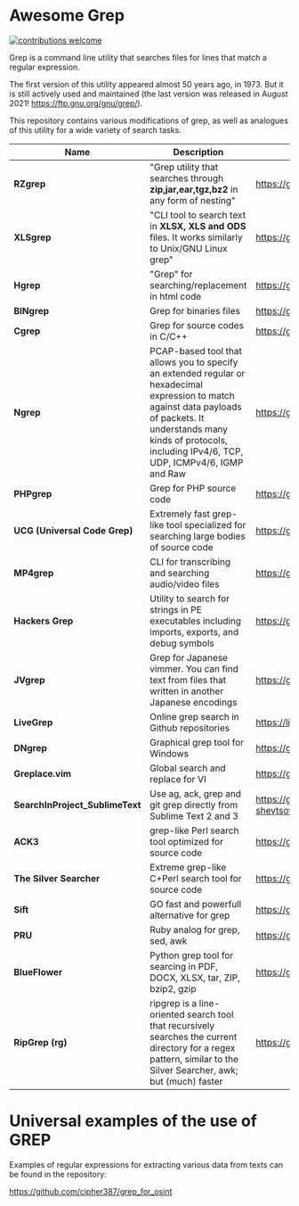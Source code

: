 <h1>Awesome Grep</h1>

[![contributions welcome](https://img.shields.io/badge/contributions-welcome-brightgreen.svg?style=flat)](https://github.com/dwyl/esta/issues)
    <p align="center">

Grep is a command line utility that searches files for lines that match a regular expression. 

The first version of this utility appeared almost 50 years ago, in 1973. But it is still actively used and maintained (the last version was released in August 2021! https://ftp.gnu.org/gnu/grep/).

This repository contains various modifications of grep, as well as analogues of this utility for a wide variety of search tasks.



| Name             | Description             | Link.       | 
|------------------|-------------------------|-------------|
| <b>RZgrep</b>  | "Grep utility that searches through <b>zip,jar,ear,tgz,bz2</b> in any form of nesting" |  https://github.com/MoserMichael/rzgrep | 
| <b>XLSgrep</b>  | "CLI tool to search text in <b>XLSX, XLS and ODS</b> files. It works similarly to Unix/GNU Linux grep" | https://github.com/zazuum/xlsxgrep |
| <b>Hgrep</b>  | "Grep" for searching/replacement in html code | https://github.com/TUVIMEN/hgrep |
| <b>BINgrep</b>  | Grep for binaries files | https://github.com/m4b/bingrep |
| <b>Cgrep</b>  | Grep for source codes in C/C++ | https://github.com/awgn/cgrep|
| <b>Ngrep</b>  | PCAP-based tool that allows you to specify an extended regular or hexadecimal expression to match against data payloads of packets. It understands many kinds of protocols, including IPv4/6, TCP, UDP, ICMPv4/6, IGMP and Raw | https://github.com/jpr5/ngrep|
| <b>PHPgrep</b>  | Grep for PHP source code | https://github.com/quasilyte/phpgrep|
| <b>UCG (Universal Code Grep)</b> | Extremely fast grep-like tool specialized for searching large bodies of source code | https://github.com/gvansickle/ucg |
| <b>MP4grep</b>  | CLI for transcribing and searching audio/video files | https://github.com/o-oconnell/mp4grep|
| <b>Hackers Grep</b>  | Utility to search for strings in PE executables including imports, exports, and debug symbols | https://github.com/codypierce/hackers-grep |
| <b>JVgrep</b> | Grep for Japanese vimmer. You can find text from files that written in another Japanese encodings | https://github.com/mattn/jvgrep |
| <b>LiveGrep</b>  | Online grep search in Github repositories | https://livegrep.com/ | 
| <b>DNgrep</b>  | Graphical grep tool for Windows | https://github.com/dnGrep/dnGrep|
| <b>Greplace.vim</b>  | Global search and replace for VI|https://github.com/skwp/greplace.vim|
| <b>SearchInProject_SublimeText</b>  | Use ag, ack, grep and git grep directly from Sublime Text 2 and 3 | https://github.com/leonid-shevtsov/SearchInProject_SublimeText |
| <b>ACK3</b>  | grep-like Perl search tool optimized for source code | https://github.com/beyondgrep/ack3|
| <b>The Silver Searcher</b>  | Extreme grep-like C+Perl search tool for source code | https://github.com/ggreer/the_silver_searcher|
| <b>Sift</b>  | GO fast and powerfull alternative for grep | https://github.com/svent/sift |
| <b>PRU</b>  | Ruby analog for grep, sed, awk | https://github.com/grosser/pru|
| <b>BlueFlower</b> | Python grep tool for searcing in PDF, DOCX, XLSX, tar, ZIP, bzip2, gzip |https://github.com/veorq/blueflower |
| <b>RipGrep (rg)</b> | ripgrep is a line-oriented search tool that recursively searches the current directory for a regex pattern, similar to the Silver Searcher, awk; but (much) faster |https://github.com/BurntSushi/ripgrep |



<h1>Universal examples of the use of GREP</h1>

Examples of regular expressions for extracting various data from texts can be found in the repository:

https://github.com/cipher387/grep_for_osint
